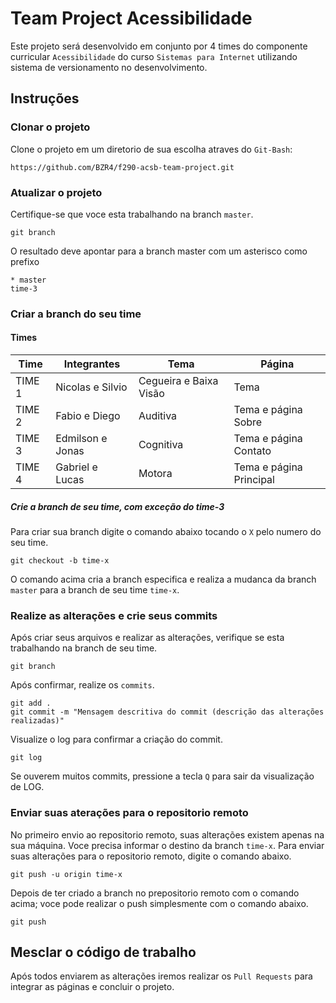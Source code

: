 # Team Project Acessibilidade

Este projeto será desenvolvido em conjunto por 4 times do componente curricular `Acessibilidade` do curso `Sistemas para Internet` utilizando sistema de versionamento no desenvolvimento.

## Instruções

### Clonar o projeto
Clone o projeto em um diretorio de sua escolha atraves do `Git-Bash`:
```shell
https://github.com/BZR4/f290-acsb-team-project.git
```

### Atualizar o projeto
Certifique-se que voce esta trabalhando na branch `master`.
```shell
git branch
```
O resultado deve apontar para a branch master com um asterisco como prefixo
```shell
* master
time-3
```

### Criar a branch do seu time
#### Times
Time | Integrantes | Tema | Página
-- | -- | -- | --
TIME 1 | Nicolas e Silvio | Cegueira e Baixa Visão | Tema
TIME 2 | Fabio e Diego | Auditiva | Tema e página Sobre
TIME 3 | Edmilson e Jonas | Cognitiva | Tema e página Contato
TIME 4 | Gabriel e Lucas | Motora | Tema e página Principal

##### Crie a branch de seu time, com exceção do time-3
Para criar sua branch digite o comando abaixo tocando o `X` pelo numero do seu time.
```shell
git checkout -b time-x
```
O comando acima cria a branch especifica e realiza a mudanca da branch `master` para a branch de seu time `time-x`.

### Realize as alterações e crie seus commits
Após criar seus arquivos e realizar as alterações, verifique se esta trabalhando na branch de seu time.
```shell
git branch
```
Após confirmar, realize os `commits`.
```shell
git add .
git commit -m "Mensagem descritiva do commit (descrição das alterações realizadas)"
```
Visualize o log para confirmar a criação do commit.
```shell
git log
```
Se ouverem muitos commits, pressione a tecla `Q` para sair da visualização de LOG.

### Enviar suas aterações para o repositorio remoto
No primeiro envio ao repositorio remoto, suas alterações existem apenas na sua máquina.
Voce precisa informar o destino da branch `time-x`.
Para enviar suas alterações para o repositorio remoto, digite o comando abaixo.
```shell
git push -u origin time-x
```
Depois de ter criado a branch no prepositorio remoto com o comando acima; voce pode realizar o push simplesmente com o comando abaixo.
```shell
git push
```

## Mesclar o código de trabalho
Após todos enviarem as alterações iremos realizar os `Pull Requests` para integrar as páginas e concluir o projeto.

